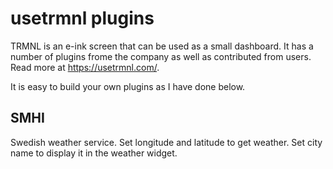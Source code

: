 # usetrmnl plugins

TRMNL is an e-ink screen that can be used as a small dashboard. It has a number of plugins frome the company as well as contributed from users. Read more at https://usetrmnl.com/.

It is easy to build your own plugins as I have done below.

## SMHI

Swedish weather service. Set longitude and latitude to get weather. Set city name to display it in the weather widget.
